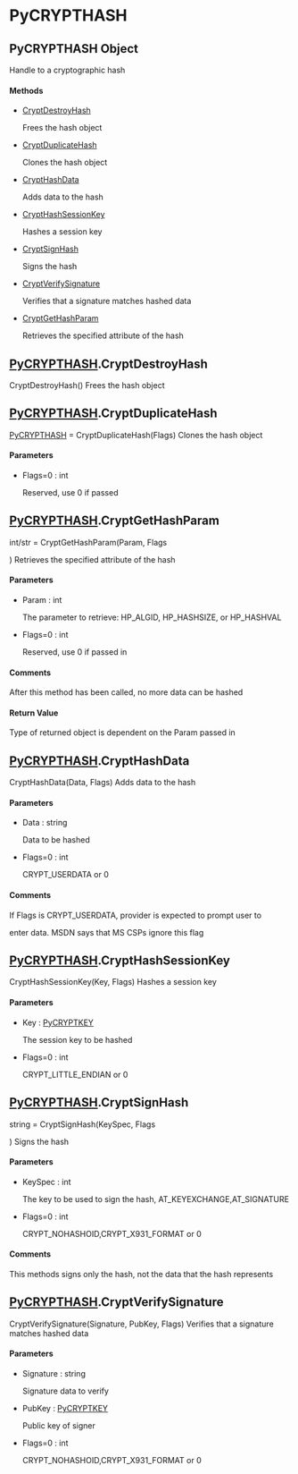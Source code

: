 # PyCRYPTHASH


## PyCRYPTHASH Object

Handle to a cryptographic hash

#### Methods

  - [CryptDestroyHash](PyCRYPTHASH.md#pycrypthashcryptdestroyhash)

    Frees the hash object&nbsp;

  - [CryptDuplicateHash](PyCRYPTHASH.md#pycrypthashcryptduplicatehash)

    Clones the hash object&nbsp;

  - [CryptHashData](PyCRYPTHASH.md#pycrypthashcrypthashdata)

    Adds data to the hash&nbsp;

  - [CryptHashSessionKey](PyCRYPTHASH.md#pycrypthashcrypthashsessionkey)

    Hashes a session key&nbsp;

  - [CryptSignHash](PyCRYPTHASH.md#pycrypthashcryptsignhash)

    Signs the hash&nbsp;

  - [CryptVerifySignature](PyCRYPTHASH.md#pycrypthashcryptverifysignature)

    Verifies that a signature matches hashed data&nbsp;

  - [CryptGetHashParam](PyCRYPTHASH.md#pycrypthashcryptgethashparam)

    Retrieves the specified attribute of the hash&nbsp;


## [PyCRYPTHASH](PyCRYPTHASH.md#pycrypthash)\.CryptDestroyHash

CryptDestroyHash\(\)
Frees the hash object


## [PyCRYPTHASH](PyCRYPTHASH.md#pycrypthash)\.CryptDuplicateHash

[PyCRYPTHASH](PyCRYPTHASH.md#pycrypthash) = CryptDuplicateHash\(Flags\)
Clones the hash object

#### Parameters

  - Flags=0 : int

    Reserved, use 0 if passed


## [PyCRYPTHASH](PyCRYPTHASH.md#pycrypthash)\.CryptGetHashParam

int/str = CryptGetHashParam\(Param, Flags

\)
Retrieves the specified attribute of the hash

#### Parameters

  - Param : int

    The parameter to retrieve: HP\_ALGID, HP\_HASHSIZE, or HP\_HASHVAL

  - Flags=0 : int

    Reserved, use 0 if passed in

#### Comments

After this method has been called, no more data can be hashed

#### Return Value
Type of returned object is dependent on the Param passed in


## [PyCRYPTHASH](PyCRYPTHASH.md#pycrypthash)\.CryptHashData

CryptHashData\(Data, Flags\)
Adds data to the hash

#### Parameters

  - Data : string

    Data to be hashed

  - Flags=0 : int

    CRYPT\_USERDATA or 0

#### Comments

If Flags is CRYPT\_USERDATA, provider is expected to prompt user to 

enter data\.  MSDN says that MS CSPs ignore this flag


## [PyCRYPTHASH](PyCRYPTHASH.md#pycrypthash)\.CryptHashSessionKey

CryptHashSessionKey\(Key, Flags\)
Hashes a session key

#### Parameters

  - Key : [PyCRYPTKEY](PyCRYPTKEY.md)

    The session key to be hashed

  - Flags=0 : int

    CRYPT\_LITTLE\_ENDIAN or 0


## [PyCRYPTHASH](PyCRYPTHASH.md#pycrypthash)\.CryptSignHash

string = CryptSignHash\(KeySpec, Flags

\)
Signs the hash

#### Parameters

  - KeySpec : int

    The key to be used to sign the hash, AT\_KEYEXCHANGE,AT\_SIGNATURE

  - Flags=0 : int

    CRYPT\_NOHASHOID,CRYPT\_X931\_FORMAT or 0

#### Comments

This methods signs only the hash, not the data that the hash represents


## [PyCRYPTHASH](PyCRYPTHASH.md#pycrypthash)\.CryptVerifySignature

CryptVerifySignature\(Signature, PubKey, Flags\)
Verifies that a signature matches hashed data

#### Parameters

  - Signature : string

    Signature data to verify

  - PubKey : [PyCRYPTKEY](PyCRYPTKEY.md)

    Public key of signer

  - Flags=0 : int

    CRYPT\_NOHASHOID,CRYPT\_X931\_FORMAT or 0